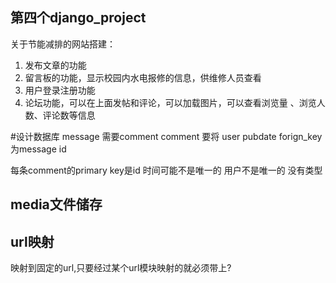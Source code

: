 ## 第四个django_project 
关于节能减排的网站搭建：
1. 发布文章的功能
2. 留言板的功能，显示校园内水电报修的信息，供维修人员查看
3. 用户登录注册功能
4. 论坛功能，可以在上面发帖和评论，可以加载图片，可以查看浏览量
、浏览人数、评论数等信息

#设计数据库
message 需要comment 
comment 要将 user pubdate forign_key为message id

每条comment的primary key是id  时间可能不是唯一的 用户不是唯一的
没有类型

## media文件储存

## url映射
映射到固定的url,只要经过某个url模块映射的就必须带上?





 